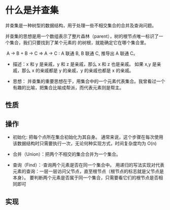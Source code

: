 # 什么是并查集

​ 并查集是一种树型的数据结构，用于处理一些不相交集合的合并及查询问题。

​ 并查集的思想是用一个数组表示了整片森林（parent），树的根节点唯一标识了一个集合，我们只要找到了某个元素的 的树根，就能确定它在哪个集合里。

​ A -> B + B -> C => A -> C : A 联通 B, B 联通 C, 推导出 A 联通 C。

- 描述：x 和 y 是亲戚，y 和 z 是亲戚，那么 x 和 z 也是亲戚。​ 如果 x,y 是亲戚，那么 x 的亲戚都是 y 的亲戚，y 的亲戚也都是 x 的亲戚。

- 思想： 并查集的重要思想在于，用集合中的一个元素代表集合。​ 我曾看过一个有趣的比喻，把集合比喻成帮派，而代表元素则是帮主。

## 性质

## 操作

- 初始化: 把每个点所在集合初始化为其自身。 通常来说，这个步骤在每次使用该数据结构时只需要执行一次，无论何种实现方式，时间复杂度均为 O(n)

- 合并（Union）：把两个不相交的集合合并为一个集合。

- 查询（Find）：·查询两个元素是否在同一个集合中。 用递归的写法实现对代表元素的查询：一层一层访问父节点，直至根节点（根节点的标志就是父节点是本身）。 要判断两个元素是否属于同一个集合，只需要看它们的根节点是否相同即可

## 实现
